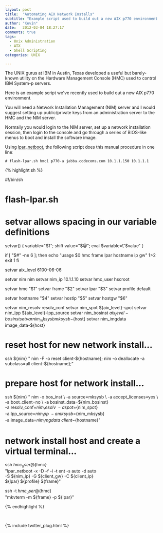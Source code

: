 ```yaml
---
layout: post
title:  "Automating AIX Network Installs"
subtitle: "Example script used to build out a new AIX p770 environment using IBM Hardware Management Console (HMC)"
author: "Kevin"
date:   2012-03-04 18:27:17
comments: true
tags:
  - Unix Administration
  - AIX
  - Shell Scripting
categories: UNIX

---
```



The UNIX gurus at IBM in Austin, Texas developed a useful but barely-known utility on the Hardware Management Console (HMC) used to control IBM System-p servers.

Here is an example script we've recently used to build out a new AIX p770 environment.

You will need a Network Installation Management (NIM) server and I would suggest setting up public/private keys from an administration server to the HMC and the NIM server.

Normally you would login to the NIM server, set up a network installation session, then login to the console and go through a series of BIOS-like menus to boot and install the software image.

Using <a href="https://www.ibm.com/developerworks/wikis/display/virtualization/lpar_netboot">lpar_netboot</a>, the following script does this manual procedure in one line:


`# flash-lpar.sh hmc1 p770-a jabba.codecoms.com 10.1.1.150 10.1.1.1`


{% highlight sh %}

#!/bin/sh
# flash-lpar.sh

# setvar allows spacing in our variable definitions
setvar() {
  variable="$1"; shift
  value="$@";    eval $variable=\"$value\"
}

if [ "$#" -ne 6 ]; then
  echo "usage $0 hmc frame lpar hostname ip gw" 1>2
  exit 1
fi

setvar aix_level  6100-06-06

setvar nim        nim
setvar nim_ip     10.1.1.10
setvar hmc_user   hscroot

setvar hmc        "$1"
setvar frame      "$2"
setvar lpar       "$3"
setvar profile    default

setvar hostname   "$4"
setvar hostip     "$5"
setvar hostgw     "$6"

setvar nim_resolv   resolv_conf
setvar nim_spot     ${aix_level}-spot
setvar nim_lpp      ${aix_level}-lpp_source
setvar nim_bosinst  ${aix_level}-bosinst
setvar nim_mksysb   mksysb-${host}
setvar nim_imgdata  image_data-${host}

# reset host for new network install...

ssh ${nim} "
  nim -F -o reset client-${hostname};
  nim -o deallocate -a subclass=all client-${hostname};"


# prepare host for network install...

ssh ${nim} "
  nim -o bos_inst                         \
         -a source=mksysb                 \
         -a accept_licenses=yes           \
         -a boot_client=no                \
         -a bosinst_data=${nim_bosinst}   \
         -a resolv_conf=${nim_resolv}     \
         -a spot=${nim_spot}              \
         -a lpp_source=${nim_lpp}         \
         -a mksysb=${nim_mksysb}          \
         -a image_data=${nim_imgdata}     \
         client-${hostname}"

# network install host and create a virtual terminal...

ssh ${hmc_user}@${hmc} \
  "lpar_netboot -x -D -f -i -t ent -s auto -d auto \
   -S ${nim_ip} -G ${client_gw} -C ${client_ip}  \
   ${lpar} ${profile} ${frame}"

ssh -t ${hmc_user}@${hmc} \
  "mkvterm -m ${frame} -p ${lpar}"

{% endhighlight %}


<p>&nbsp;</p>
{% include twitter_plug.html %}